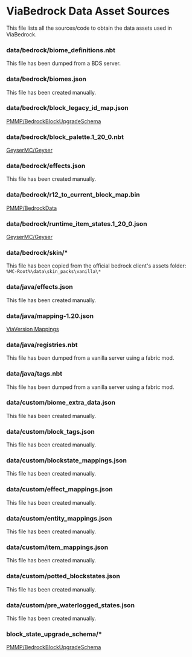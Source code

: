 # ViaBedrock Data Asset Sources

This file lists all the sources/code to obtain the data assets used in ViaBedrock.

### data/bedrock/biome_definitions.nbt
This file has been dumped from a BDS server.

### data/bedrock/biomes.json
This file has been created manually.

### data/bedrock/block_legacy_id_map.json
[PMMP/BedrockBlockUpgradeSchema](https://github.com/pmmp/BedrockBlockUpgradeSchema/blob/79bb3ad542ef19e828fdf1fa6adc54f1fa4b3bb5/block_legacy_id_map.json)

### data/bedrock/block_palette.1_20_0.nbt
[GeyserMC/Geyser](https://github.com/GeyserMC/Geyser/blob/master/core/src/main/resources/bedrock/block_palette.1_20_0.nbt)

### data/bedrock/effects.json
This file has been created manually.

### data/bedrock/r12_to_current_block_map.bin
[PMMP/BedrockData](https://github.com/pmmp/BedrockData/blob/b3dd3f4b8e3b6759c5d84de6ec85bb20b668c3a9/r12_to_current_block_map.bin)

### data/bedrock/runtime_item_states.1_20_0.json
[GeyserMC/Geyser](https://github.com/GeyserMC/Geyser/blob/master/core/src/main/resources/bedrock/runtime_item_states.1_20_0.json)

### data/bedrock/skin/*
This file has been copied from the official bedrock client's assets folder:  
`%MC-Root%\data\skin_packs\vanilla\*`

### data/java/effects.json
This file has been created manually.

### data/java/mapping-1.20.json
[ViaVersion Mappings](https://github.com/ViaVersion/Mappings/blob/main/mappings/mapping-1.20.json)

### data/java/registries.nbt
This file has been dumped from a vanilla server using a fabric mod.

### data/java/tags.nbt
This file has been dumped from a vanilla server using a fabric mod.

### data/custom/biome_extra_data.json
This file has been created manually.

### data/custom/block_tags.json
This file has been created manually.

### data/custom/blockstate_mappings.json
This file has been created manually.

### data/custom/effect_mappings.json
This file has been created manually.

### data/custom/entity_mappings.json
This file has been created manually.

### data/custom/item_mappings.json
This file has been created manually.

### data/custom/potted_blockstates.json
This file has been created manually.

### data/custom/pre_waterlogged_states.json
This file has been created manually.

### block_state_upgrade_schema/*
[PMMP/BedrockBlockUpgradeSchema](https://github.com/pmmp/BedrockBlockUpgradeSchema)

